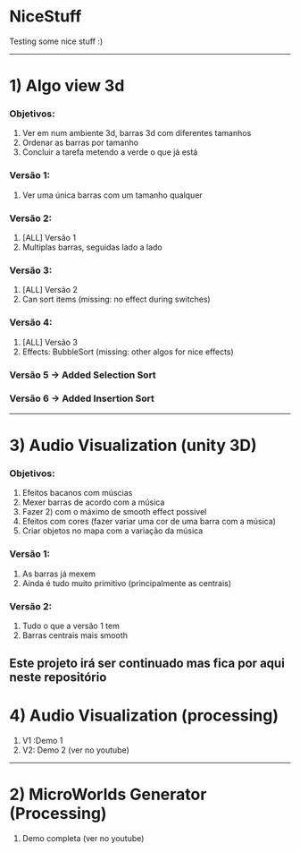 # NiceStuff
Testing some nice stuff :) 

------------------------------------------------------------------------------------------------------------

# 1) Algo view 3d

### Objetivos:
  1) Ver em num ambiente 3d, barras 3d com diferentes tamanhos
  2) Ordenar as barras por tamanho 
  3) Concluir a tarefa metendo a verde o que já está

### Versão 1:
  1) Ver uma única barras com um tamanho qualquer
 
### Versão 2: 
  1) [ALL] Versão 1
  2) Multiplas barras, seguidas lado a lado
  
### Versão 3: 
  1) [ALL] Versão 2
  2) Can sort items (missing: no effect during switches)

### Versão 4:
  1) [ALL] Versão 3
  2) Effects: BubbleSort (missing: other algos for nice effects)

### Versão 5 -> Added Selection Sort

### Versão 6 -> Added Insertion Sort

------------------------------------------------------------------------------------------------------------

# 3) Audio Visualization (unity 3D)

### Objetivos:
  1) Efeitos bacanos com múscias 
  2) Mexer barras de acordo com a música
  3) Fazer 2) com o máximo de smooth effect possivel
  4) Efeitos com cores (fazer variar uma cor de uma barra com a música)
  5) Criar objetos no mapa com a variação da música
  
 ### Versão 1: 
  1) As barras já mexem 
  2) Ainda é tudo muito primitivo (principalmente as centrais)
  
  
  ### Versão 2: 
  
   1) Tudo o que a versão 1 tem
   2) Barras centrais mais smooth
   
   Este projeto irá ser continuado mas fica por aqui neste repositório
  ------------------------------------------------------------------------------------------------------------

# 4) Audio Visualization (processing)

  1) V1 :Demo 1
  2) V2: Demo 2
  (ver no youtube)

  ------------------------------------------------------------------------------------------------------------

# 2) MicroWorlds Generator (Processing)

  1) Demo completa
  (ver no youtube)



  
